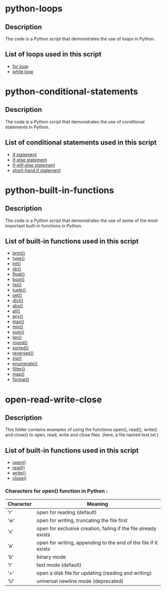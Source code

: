 # python-loops

## Description
The code is a Python script that demonstrates the use of loops in Python.

## List of loops used in this script

- [for loop](https://docs.python.org/3/tutorial/controlflow.html#for-statements)
- [while loop](https://docs.python.org/3/tutorial/controlflow.html#while-statements)

# python-conditional-statements

## Description
The code is a Python script that demonstrates the use of conditional statements in Python.

## List of conditional statements used in this script

- [if statement](https://docs.python.org/3/tutorial/controlflow.html#if-statements)
- [if-else statement](https://docs.python.org/3/tutorial/controlflow.html#if-statements)
- [if-elif-else statement](https://docs.python.org/3/tutorial/controlflow.html#if-statements)
- [short-hand if statement](https://docs.python.org/3/tutorial/controlflow.html#if-statements)

# python-built-in-functions

## Description
The code is a Python script that demonstrates the use of some of the most important built-in functions in Python.

## List of built-in functions used in this script

- [print()](https://docs.python.org/3/library/functions.html#print)
- [type()](https://docs.python.org/3/library/functions.html#type)
- [int()](https://docs.python.org/3/library/functions.html#int)
- [str()](https://docs.python.org/3/library/functions.html#func-str)
- [float()](https://docs.python.org/3/library/functions.html#float)
- [bool()](https://docs.python.org/3/library/functions.html#bool)
- [list()](https://docs.python.org/3/library/functions.html#func-list)
- [tuple()](https://docs.python.org/3/library/functions.html#func-tuple)
- [set()](https://docs.python.org/3/library/functions.html#func-set)
- [dict()](https://docs.python.org/3/library/functions.html#func-dict)
- [abs()](https://docs.python.org/3/library/functions.html#abs)
- [all()](https://docs.python.org/3/library/functions.html#all)
- [any()](https://docs.python.org/3/library/functions.html#any)
- [max()](https://docs.python.org/3/library/functions.html#max)
- [min()](https://docs.python.org/3/library/functions.html#min)
- [sum()](https://docs.python.org/3/library/functions.html#sum)
- [len()](https://docs.python.org/3/library/functions.html#len)
- [round()](https://docs.python.org/3/library/functions.html#round)
- [sorted()](https://docs.python.org/3/library/functions.html#sorted)
- [reversed()](https://docs.python.org/3/library/functions.html#reversed)
- [zip()](https://docs.python.org/3/library/functions.html#zip)
- [enumerate()](https://docs.python.org/3/library/functions.html#enumerate)
- [filter()](https://docs.python.org/3/library/functions.html#filter)
- [map()](https://docs.python.org/3/library/functions.html#map)
- [format()](https://docs.python.org/3/library/functions.html#format)


# open-read-write-close

## Description
This folder contains examples of using the functions open(), read(), write() and close() to open, read, write and close files. (here, a file named test.txt.)

## List of built-in functions used in this script

- [open()](https://docs.python.org/3/library/functions.html#open)
- [read()](https://docs.python.org/3/library/functions.html#open)
- [write()](https://docs.python.org/3/library/functions.html#open)
- [close()](https://docs.python.org/3/library/functions.html#open)

### Characters for open() function in Python :

| Character | Meaning |
| --- | --- |
| 'r' | open for reading (default) |
| 'w' | open for writing, truncating the file first |
| 'x' | open for exclusive creation, failing if the file already exists |
| 'a' | open for writing, appending to the end of the file if it exists |
| 'b' | binary mode |
| 't' | text mode (default) |
| '+' | open a disk file for updating (reading and writing) |
| 'U' | universal newline mode (deprecated) |
